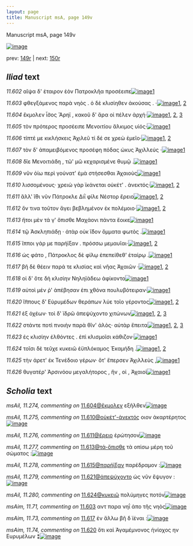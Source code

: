 ```yaml
---
layout: page
title: Manuscript msA, page 149v
---
```


Manuscript msA, page 149v

[![image](http://www.homermultitext.org/iipsrv?OBJ=IIP,1.0&FIF=/project/homer/pyramidal/deepzoom/hmt/vaimg/2017a/VA149VN_0651.tif&WID=100&CVT=JPEG)](http://www.homermultitext.org/ict2/?urn=urn:cite2:hmt:vaimg.2017a:VA149VN_0651)

prev:  [149r](../149r) | next:  [150r](../150r)

## *Iliad* text

*11.602* <a id="11.602"/> αῖψα δ' ἑταιρον ἑὸν Πατροκλῆα προσέειπε[![image](http://www.homermultitext.org/iipsrv?OBJ=IIP,1.0&FIF=/project/homer/pyramidal/deepzoom/hmt/vaimg/2017a/VA149VN_0651.tif&RGN=0.488,0.2236,0.359,0.0293&WID=1000&CVT=JPEG)](http://www.homermultitext.org/ict2/?urn=urn:cite2:hmt:vaimg.2017a:VA149VN_0651@0.488,0.2236,0.359,0.0293)[1](#msA_11.164)

*11.603* <a id="11.603"/> φθεγξάμενος παρὰ νηὸς . ὁ δὲ κλισίηθεν ἀκούσας . ·[![image](http://www.homermultitext.org/iipsrv?OBJ=IIP,1.0&FIF=/project/homer/pyramidal/deepzoom/hmt/vaimg/2017a/VA149VN_0651.tif&RGN=0.488,0.2461,0.413,0.0278&WID=1000&CVT=JPEG)](http://www.homermultitext.org/ict2/?urn=urn:cite2:hmt:vaimg.2017a:VA149VN_0651@0.488,0.2461,0.413,0.0278)[1](#msAim_11.71), [2](#msA_11.164)

*11.604* <a id="11.604"/> ἔκμολεν ἶ̈σος Ἄρηϊ , κακοῦ δ' ἄρα οἱ πέλεν ἀρχή·[![image](http://www.homermultitext.org/iipsrv?OBJ=IIP,1.0&FIF=/project/homer/pyramidal/deepzoom/hmt/vaimg/2017a/VA149VN_0651.tif&RGN=0.485,0.2663,0.41,0.0255&WID=1000&CVT=JPEG)](http://www.homermultitext.org/ict2/?urn=urn:cite2:hmt:vaimg.2017a:VA149VN_0651@0.485,0.2663,0.41,0.0255)[1](#msAil_11.274), [2](#msA_11.222), [3](#msA_11.164)

*11.605* <a id="11.605"/> τὸν πρότερος προσέειπε Μενοιτίου ἄλκιμος υἱός·[![image](http://www.homermultitext.org/iipsrv?OBJ=IIP,1.0&FIF=/project/homer/pyramidal/deepzoom/hmt/vaimg/2017a/VA149VN_0651.tif&RGN=0.485,0.2843,0.419,0.0285&WID=1000&CVT=JPEG)](http://www.homermultitext.org/ict2/?urn=urn:cite2:hmt:vaimg.2017a:VA149VN_0651@0.485,0.2843,0.419,0.0285)[1](#msA_11.164)

*11.606* <a id="11.606"/> τίπτέ με κικλήσκεις Ἀχιλεῦ τί δέ σε χρεὼ ἐμεῖο·[![image](http://www.homermultitext.org/iipsrv?OBJ=IIP,1.0&FIF=/project/homer/pyramidal/deepzoom/hmt/vaimg/2017a/VA149VN_0651.tif&RGN=0.487,0.3038,0.412,0.0233&WID=1000&CVT=JPEG)](http://www.homermultitext.org/ict2/?urn=urn:cite2:hmt:vaimg.2017a:VA149VN_0651@0.487,0.3038,0.412,0.0233)[1](#msA_11.223), [2](#msA_11.164)

*11.607* <a id="11.607"/> τὸν δ' ἀπαμειβόμενος προσέφη πόδας ὠκυς Ἀχιλλεύς ·[![image](http://www.homermultitext.org/iipsrv?OBJ=IIP,1.0&FIF=/project/homer/pyramidal/deepzoom/hmt/vaimg/2017a/VA149VN_0651.tif&RGN=0.49,0.3218,0.442,0.0255&WID=1000&CVT=JPEG)](http://www.homermultitext.org/ict2/?urn=urn:cite2:hmt:vaimg.2017a:VA149VN_0651@0.49,0.3218,0.442,0.0255)[1](#msA_11.164)

*11.608* <a id="11.608"/> δῖε Μενοιτιάδη , τῶ' μῶ κεχαρισμένε θυμῷ .[![image](http://www.homermultitext.org/iipsrv?OBJ=IIP,1.0&FIF=/project/homer/pyramidal/deepzoom/hmt/vaimg/2017a/VA149VN_0651.tif&RGN=0.488,0.3406,0.396,0.0255&WID=1000&CVT=JPEG)](http://www.homermultitext.org/ict2/?urn=urn:cite2:hmt:vaimg.2017a:VA149VN_0651@0.488,0.3406,0.396,0.0255)[1](#msA_11.164)

*11.609* <a id="11.609"/> νῦν ὀίω περὶ γούνατ' ἐμὰ στήσεσθαι Ἀχαιοὺς[![image](http://www.homermultitext.org/iipsrv?OBJ=IIP,1.0&FIF=/project/homer/pyramidal/deepzoom/hmt/vaimg/2017a/VA149VN_0651.tif&RGN=0.494,0.3593,0.379,0.027&WID=1000&CVT=JPEG)](http://www.homermultitext.org/ict2/?urn=urn:cite2:hmt:vaimg.2017a:VA149VN_0651@0.494,0.3593,0.379,0.027)[1](#msA_11.164)

*11.610* <a id="11.610"/> λισσομένους· χρειὼ γὰρ ϊκάνεται οὐκέτ' . ἀνεκτός·[![image](http://www.homermultitext.org/iipsrv?OBJ=IIP,1.0&FIF=/project/homer/pyramidal/deepzoom/hmt/vaimg/2017a/VA149VN_0651.tif&RGN=0.494,0.3796,0.425,0.0255&WID=1000&CVT=JPEG)](http://www.homermultitext.org/ict2/?urn=urn:cite2:hmt:vaimg.2017a:VA149VN_0651@0.494,0.3796,0.425,0.0255)[1](#msAim_11.72), [2](#msA_11.164)

*11.611* <a id="11.611"/> ἂλλ' ἴ̈θι νῦν Πάτροκλε Διῒ φίλε Νέστορ ἔρειο[![image](http://www.homermultitext.org/iipsrv?OBJ=IIP,1.0&FIF=/project/homer/pyramidal/deepzoom/hmt/vaimg/2017a/VA149VN_0651.tif&RGN=0.497,0.3968,0.364,0.0248&WID=1000&CVT=JPEG)](http://www.homermultitext.org/ict2/?urn=urn:cite2:hmt:vaimg.2017a:VA149VN_0651@0.497,0.3968,0.364,0.0248)[1](#msAil_11.276), [2](#msA_11.164)

*11.612* <a id="11.612"/> ὅν τινα τοῦτον ἄγει βεβλημένον ἐκ πολέμοιο·[![image](http://www.homermultitext.org/iipsrv?OBJ=IIP,1.0&FIF=/project/homer/pyramidal/deepzoom/hmt/vaimg/2017a/VA149VN_0651.tif&RGN=0.499,0.4164,0.386,0.0225&WID=1000&CVT=JPEG)](http://www.homermultitext.org/ict2/?urn=urn:cite2:hmt:vaimg.2017a:VA149VN_0651@0.499,0.4164,0.386,0.0225)[1](#msA_11.164), [2](#msA_11.224)

*11.613* <a id="11.613"/> ἤτοι μὲν τά γ' ὄπισθε Μαχάονι πάντα ἔοικε[![image](http://www.homermultitext.org/iipsrv?OBJ=IIP,1.0&FIF=/project/homer/pyramidal/deepzoom/hmt/vaimg/2017a/VA149VN_0651.tif&RGN=0.499,0.4344,0.379,0.0248&WID=1000&CVT=JPEG)](http://www.homermultitext.org/ict2/?urn=urn:cite2:hmt:vaimg.2017a:VA149VN_0651@0.499,0.4344,0.379,0.0248)[1](#msA_11.164)

*11.614* <a id="11.614"/> τῷ Ἀσκληπιάδῃ · ἀτὰρ οὐκ ἴ̈δον ὄμματα φωτὸς .[![image](http://www.homermultitext.org/iipsrv?OBJ=IIP,1.0&FIF=/project/homer/pyramidal/deepzoom/hmt/vaimg/2017a/VA149VN_0651.tif&RGN=0.497,0.4524,0.42,0.0255&WID=1000&CVT=JPEG)](http://www.homermultitext.org/ict2/?urn=urn:cite2:hmt:vaimg.2017a:VA149VN_0651@0.497,0.4524,0.42,0.0255)[1](#msA_11.164)

*11.615* <a id="11.615"/> ἵπποι γάρ με παρήϊξαν . πρόσσω μεμαυῖαι·[![image](http://www.homermultitext.org/iipsrv?OBJ=IIP,1.0&FIF=/project/homer/pyramidal/deepzoom/hmt/vaimg/2017a/VA149VN_0651.tif&RGN=0.498,0.4726,0.396,0.0233&WID=1000&CVT=JPEG)](http://www.homermultitext.org/ict2/?urn=urn:cite2:hmt:vaimg.2017a:VA149VN_0651@0.498,0.4726,0.396,0.0233)[1](#msAil_11.278), [2](#msA_11.164)

*11.616* <a id="11.616"/> ὡς φάτο , Πάτροκλος δὲ φίλῳ ἐπεπείθεθ' ἑταίρῳ .[![image](http://www.homermultitext.org/iipsrv?OBJ=IIP,1.0&FIF=/project/homer/pyramidal/deepzoom/hmt/vaimg/2017a/VA149VN_0651.tif&RGN=0.493,0.4906,0.41,0.0225&WID=1000&CVT=JPEG)](http://www.homermultitext.org/ict2/?urn=urn:cite2:hmt:vaimg.2017a:VA149VN_0651@0.493,0.4906,0.41,0.0225)[1](#msA_11.164)

*11.617* <a id="11.617"/> βῆ δὲ θέειν παρά τε κλισίας καὶ νῆας Ἀχαιῶν ·[![image](http://www.homermultitext.org/iipsrv?OBJ=IIP,1.0&FIF=/project/homer/pyramidal/deepzoom/hmt/vaimg/2017a/VA149VN_0651.tif&RGN=0.498,0.5079,0.399,0.0255&WID=1000&CVT=JPEG)](http://www.homermultitext.org/ict2/?urn=urn:cite2:hmt:vaimg.2017a:VA149VN_0651@0.498,0.5079,0.399,0.0255)[1](#msAim_11.73), [2](#msA_11.164)

*11.618* <a id="11.618"/> οἱ δ' ὅτε δὴ κλισίην Νηληϊάδεω ἀφίκοντο[![image](http://www.homermultitext.org/iipsrv?OBJ=IIP,1.0&FIF=/project/homer/pyramidal/deepzoom/hmt/vaimg/2017a/VA149VN_0651.tif&RGN=0.501,0.5251,0.372,0.0263&WID=1000&CVT=JPEG)](http://www.homermultitext.org/ict2/?urn=urn:cite2:hmt:vaimg.2017a:VA149VN_0651@0.501,0.5251,0.372,0.0263)[1](#msA_11.164)

*11.619* <a id="11.619"/> αὐτοὶ μέν ῥ' ἀπέβησαν ἐπι χθόνα πουλυβότειραν·[![image](http://www.homermultitext.org/iipsrv?OBJ=IIP,1.0&FIF=/project/homer/pyramidal/deepzoom/hmt/vaimg/2017a/VA149VN_0651.tif&RGN=0.498,0.5461,0.421,0.0225&WID=1000&CVT=JPEG)](http://www.homermultitext.org/ict2/?urn=urn:cite2:hmt:vaimg.2017a:VA149VN_0651@0.498,0.5461,0.421,0.0225)[1](#msA_11.164)

*11.620* <a id="11.620"/> ἵ̈ππους δ' Εὐρυμέδων θεράπων λύε τοῖο γέροντος[![image](http://www.homermultitext.org/iipsrv?OBJ=IIP,1.0&FIF=/project/homer/pyramidal/deepzoom/hmt/vaimg/2017a/VA149VN_0651.tif&RGN=0.501,0.5649,0.418,0.0225&WID=1000&CVT=JPEG)](http://www.homermultitext.org/ict2/?urn=urn:cite2:hmt:vaimg.2017a:VA149VN_0651@0.501,0.5649,0.418,0.0225)[1](#msAim_11.74), [2](#msA_11.164)

*11.621* <a id="11.621"/> ἐξ ὀχέων· τοὶ δ' ϊδρῶ ἀπεψύχοντο χιτώνων[![image](http://www.homermultitext.org/iipsrv?OBJ=IIP,1.0&FIF=/project/homer/pyramidal/deepzoom/hmt/vaimg/2017a/VA149VN_0651.tif&RGN=0.496,0.5814,0.389,0.0248&WID=1000&CVT=JPEG)](http://www.homermultitext.org/ict2/?urn=urn:cite2:hmt:vaimg.2017a:VA149VN_0651@0.496,0.5814,0.389,0.0248)[1](#msA_11.225), [2](#msAil_11.279), [3](#msA_11.164)

*11.622* <a id="11.622"/> στάντε ποτὶ πνοιὴν παρὰ θῖν' ἁλὸς· αὐτὰρ ἔπειτα[![image](http://www.homermultitext.org/iipsrv?OBJ=IIP,1.0&FIF=/project/homer/pyramidal/deepzoom/hmt/vaimg/2017a/VA149VN_0651.tif&RGN=0.503,0.6017,0.405,0.024&WID=1000&CVT=JPEG)](http://www.homermultitext.org/ict2/?urn=urn:cite2:hmt:vaimg.2017a:VA149VN_0651@0.503,0.6017,0.405,0.024)[1](#msA_11.226), [2](#msAim_11.75), [3](#msA_11.164)

*11.623* <a id="11.623"/> ἐς κλισίην ἐλθόντες . ἐπὶ κλισμοῖσι κάθιζον·[![image](http://www.homermultitext.org/iipsrv?OBJ=IIP,1.0&FIF=/project/homer/pyramidal/deepzoom/hmt/vaimg/2017a/VA149VN_0651.tif&RGN=0.494,0.6204,0.388,0.024&WID=1000&CVT=JPEG)](http://www.homermultitext.org/ict2/?urn=urn:cite2:hmt:vaimg.2017a:VA149VN_0651@0.494,0.6204,0.388,0.024)[1](#msA_11.164)

*11.624* <a id="11.624"/> τοῖσι δὲ τεῦχε κυκειῶ ἐϋπλόκαμος Ἐκαμήδη .[![image](http://www.homermultitext.org/iipsrv?OBJ=IIP,1.0&FIF=/project/homer/pyramidal/deepzoom/hmt/vaimg/2017a/VA149VN_0651.tif&RGN=0.498,0.6399,0.413,0.0225&WID=1000&CVT=JPEG)](http://www.homermultitext.org/ict2/?urn=urn:cite2:hmt:vaimg.2017a:VA149VN_0651@0.498,0.6399,0.413,0.0225)[1](#msAil_11.280), [2](#msA_11.164)

*11.625* <a id="11.625"/> τὴν άρετ' ἐκ Τενέδοιο γέρων· ὅτ' ἔπερσεν Ἀχιλλεὺς ,[![image](http://www.homermultitext.org/iipsrv?OBJ=IIP,1.0&FIF=/project/homer/pyramidal/deepzoom/hmt/vaimg/2017a/VA149VN_0651.tif&RGN=0.498,0.6579,0.422,0.024&WID=1000&CVT=JPEG)](http://www.homermultitext.org/ict2/?urn=urn:cite2:hmt:vaimg.2017a:VA149VN_0651@0.498,0.6579,0.422,0.024)[1](#msA_11.164)

*11.626* <a id="11.626"/> θυγατέρ' Ἀρσινόου μεγαλήτορος , ἥν , οἱ , Ἀχαιοὶ[![image](http://www.homermultitext.org/iipsrv?OBJ=IIP,1.0&FIF=/project/homer/pyramidal/deepzoom/hmt/vaimg/2017a/VA149VN_0651.tif&RGN=0.499,0.6774,0.383,0.0315&WID=1000&CVT=JPEG)](http://www.homermultitext.org/ict2/?urn=urn:cite2:hmt:vaimg.2017a:VA149VN_0651@0.499,0.6774,0.383,0.0315)[1](#msA_11.164)

## *Scholia* text

*msAil, 11.274, commenting on* [11.604@ἔκμολεν](#11.604@ἔκμολεν)  <a id="msAil_11.274"/> εξῆλθεν[![image](http://www.homermultitext.org/iipsrv?OBJ=IIP,1.0&FIF=/project/homer/pyramidal/deepzoom/hmt/vaimg/2017a/VA149VN_0651.tif&RGN=0.515,0.2626,0.039,0.0143&WID=1000&CVT=JPEG)](http://www.homermultitext.org/ict2/?urn=urn:cite2:hmt:vaimg.2017a:VA149VN_0651@0.515,0.2626,0.039,0.0143)

*msAil, 11.275, commenting on* [11.610@οὐκέτ'-ἀνεκτός](#11.610@οὐκέτ'-ἀνεκτός)  <a id="msAil_11.275"/> οιον ἀκαρτέρητος[![image](http://www.homermultitext.org/iipsrv?OBJ=IIP,1.0&FIF=/project/homer/pyramidal/deepzoom/hmt/vaimg/2017a/VA149VN_0651.tif&RGN=0.826,0.3736,0.07,0.0165&WID=1000&CVT=JPEG)](http://www.homermultitext.org/ict2/?urn=urn:cite2:hmt:vaimg.2017a:VA149VN_0651@0.826,0.3736,0.07,0.0165)

*msAil, 11.276, commenting on* [11.611@ἔρειο](#11.611@ἔρειο)  <a id="msAil_11.276"/> ἐρώτησον[![image](http://www.homermultitext.org/iipsrv?OBJ=IIP,1.0&FIF=/project/homer/pyramidal/deepzoom/hmt/vaimg/2017a/VA149VN_0651.tif&RGN=0.847,0.3976,0.05,0.015&WID=1000&CVT=JPEG)](http://www.homermultitext.org/ict2/?urn=urn:cite2:hmt:vaimg.2017a:VA149VN_0651@0.847,0.3976,0.05,0.015)

*msAil, 11.277, commenting on* [11.613@τά-ὄπισθε](#11.613@τά-ὄπισθε)  <a id="msAil_11.277"/> τὰ οπίσω μέρη τοῦ σώματος :[![image](http://www.homermultitext.org/iipsrv?OBJ=IIP,1.0&FIF=/project/homer/pyramidal/deepzoom/hmt/vaimg/2017a/VA149VN_0651.tif&RGN=0.643,0.4291,0.101,0.0158&WID=1000&CVT=JPEG)](http://www.homermultitext.org/ict2/?urn=urn:cite2:hmt:vaimg.2017a:VA149VN_0651@0.643,0.4291,0.101,0.0158)

*msAil, 11.278, commenting on* [11.615@παρήϊξαν](#11.615@παρήϊξαν)  <a id="msAil_11.278"/> παρέδραμον :[![image](http://www.homermultitext.org/iipsrv?OBJ=IIP,1.0&FIF=/project/homer/pyramidal/deepzoom/hmt/vaimg/2017a/VA149VN_0651.tif&RGN=0.635,0.4659,0.075,0.0165&WID=1000&CVT=JPEG)](http://www.homermultitext.org/ict2/?urn=urn:cite2:hmt:vaimg.2017a:VA149VN_0651@0.635,0.4659,0.075,0.0165)

*msAil, 11.279, commenting on* [11.621@ἀπεψύχοντο](#11.621@ἀπεψύχοντο)  <a id="msAil_11.279"/> ὡς νῦν ἔψυγον :[![image](http://www.homermultitext.org/iipsrv?OBJ=IIP,1.0&FIF=/project/homer/pyramidal/deepzoom/hmt/vaimg/2017a/VA149VN_0651.tif&RGN=0.72,0.5769,0.078,0.0158&WID=1000&CVT=JPEG)](http://www.homermultitext.org/ict2/?urn=urn:cite2:hmt:vaimg.2017a:VA149VN_0651@0.72,0.5769,0.078,0.0158)

*msAil, 11.280, commenting on* [11.624@κυκειῶ](#11.624@κυκειῶ)  <a id="msAil_11.280"/> πολύμηγες ποτόν[![image](http://www.homermultitext.org/iipsrv?OBJ=IIP,1.0&FIF=/project/homer/pyramidal/deepzoom/hmt/vaimg/2017a/VA149VN_0651.tif&RGN=0.646,0.6339,0.072,0.0135&WID=1000&CVT=JPEG)](http://www.homermultitext.org/ict2/?urn=urn:cite2:hmt:vaimg.2017a:VA149VN_0651@0.646,0.6339,0.072,0.0135)

*msAim, 11.71, commenting on* [11.603](#11.603)  <a id="msAim_11.71"/> αντ παρα νηΐ ἀπο τῆς νηὸς[![image](http://www.homermultitext.org/iipsrv?OBJ=IIP,1.0&FIF=/project/homer/pyramidal/deepzoom/hmt/vaimg/2017a/VA149VN_0651.tif&RGN=0.433,0.2438,0.062,0.0285&WID=1000&CVT=JPEG)](http://www.homermultitext.org/ict2/?urn=urn:cite2:hmt:vaimg.2017a:VA149VN_0651@0.433,0.2438,0.062,0.0285)

*msAim, 11.73, commenting on* [11.617](#11.617)  <a id="msAim_11.73"/> ἐν ἄλλω βῆ δ ϊέναι :[![image](http://www.homermultitext.org/iipsrv?OBJ=IIP,1.0&FIF=/project/homer/pyramidal/deepzoom/hmt/vaimg/2017a/VA149VN_0651.tif&RGN=0.442,0.5071,0.06,0.0293&WID=1000&CVT=JPEG)](http://www.homermultitext.org/ict2/?urn=urn:cite2:hmt:vaimg.2017a:VA149VN_0651@0.442,0.5071,0.06,0.0293)

*msAim, 11.74, commenting on* [11.620](#11.620)  <a id="msAim_11.74"/> ὅτι καὶ Ἀγαμέμνονος ἡνίοχος ην Ευρυμέλων ⁑[![image](http://www.homermultitext.org/iipsrv?OBJ=IIP,1.0&FIF=/project/homer/pyramidal/deepzoom/hmt/vaimg/2017a/VA149VN_0651.tif&RGN=0.434,0.5649,0.066,0.0495&WID=1000&CVT=JPEG)](http://www.homermultitext.org/ict2/?urn=urn:cite2:hmt:vaimg.2017a:VA149VN_0651@0.434,0.5649,0.066,0.0495)